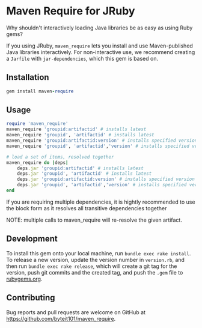# Maven Require for JRuby

Why shouldn't interactively loading Java libraries be as easy as using Ruby gems?

If you using JRuby, `maven_require` lets you install and use Maven-published Java libraries interactively.
For non-interactive use, we recommend creating a `Jarfile` with `jar-dependencies`, which this gem is based on.

## Installation

```ruby
gem install maven-require
```

## Usage

```ruby
require 'maven_require'
maven_require 'groupid:artifactid' # installs latest
maven_require 'groupid', 'artifactid' # installs latest
maven_require 'groupid:artifactid:version' # installs specified version
maven_require 'groupid', 'artifactid','version' # installs specified version

# load a set of items, resolved together
maven_require do |deps|
    deps.jar 'groupid:artifactid' # installs latest
    deps.jar 'groupid', 'artifactid' # installs latest
    deps.jar 'groupid:artifactid:version' # installs specified version
    deps.jar 'groupid', 'artifactid','version' # installs specified version
end
```

If you are requiring multiple dependencies, it is hightly recommended to use the block form as it resolves all transitive dependencies together

NOTE: multiple calls to maven_require will re-resolve the given artifact.

## Development

To install this gem onto your local machine, run `bundle exec rake install`. To release a new version, update the version number in `version.rb`, and then run `bundle exec rake release`, which will create a git tag for the version, push git commits and the created tag, and push the `.gem` file to [rubygems.org](https://rubygems.org).

## Contributing

Bug reports and pull requests are welcome on GitHub at https://github.com/byteit101/maven_require.
